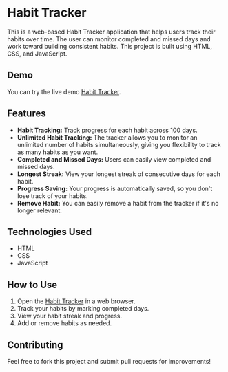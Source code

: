 # Habit Tracker

This is a web-based Habit Tracker application that helps users track their habits over time. The user can monitor completed and missed days and work toward building consistent habits. This project is built using HTML, CSS, and JavaScript.

## Demo

You can try the live demo [Habit Tracker](https://ahmedsaleh020.github.io/habit-tracker/).

## Features

- **Habit Tracking:** Track progress for each habit across 100 days.
- **Unlimited Habit Tracking:** The tracker allows you to monitor an unlimited number of habits simultaneously, giving you flexibility to track as many habits as you want.
- **Completed and Missed Days:** Users can easily view completed and missed days.
- **Longest Streak:** View your longest streak of consecutive days for each habit.
- **Progress Saving:** Your progress is automatically saved, so you don't lose track of your habits.
- **Remove Habit:** You can easily remove a habit from the tracker if it's no longer relevant.

## Technologies Used

- HTML
- CSS
- JavaScript

## How to Use

1. Open the [Habit Tracker](https://ahmedsaleh020.github.io/habit-tracker/) in a web browser.
2. Track your habits by marking completed days.
3. View your habit streak and progress.
4. Add or remove habits as needed.

## Contributing

Feel free to fork this project and submit pull requests for improvements!
